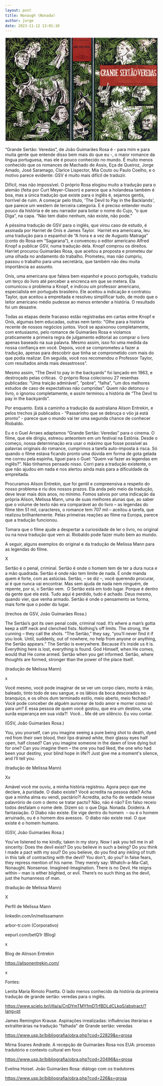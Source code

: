 ```yaml
---
layout: post
title: Nonaugh (Nonada)
author: jorge
date: 2023-11-12 13:01:10
---
```

![](/uploads/capagsv.png)



“Grande Sertão: Veredas”, de João Guimarães Rosa é - para mim e para muita gente que entende disso bem mais do que eu -, o maior romance da língua portuguesa, mas ele é pouco conhecido no mundo. É muito menos conhecido que os romances de Machado de Assis, Eça de Queiroz, Jorge Amado, José Saramago, Clarice Lispector, Mia Couto ou Paulo Coelho, e o motivo parece evidente: GSV é muito mais difícil de traduzir.

Difícil, mas não impossível. O próprio Rosa elogiou muito a tradução para o alemão (feita por Curt Meyer-Clason) e parece que a holandesa também é boa, mas a única tradução que existe para o inglês é, sejamos gentis, horrível de ruim. A começar pelo título, 'The Devil to Pay in the Backlands', que parece um western de terceira categoria. E é preciso entender muito pouco da história e de seu narrador para botar o nome do Cujo, “o que Diga”, na capa. “Não tem diabo nenhum, não existe, não pode.”

A péssima tradução de GSV para o inglês, que virou caso de estudo, é assinada por Harriet de Onís e James Taylor.  Harriet era americana, leu uma tradução para o espanhol de “A hora e a vez de Augusto Matraga” (conto do Rosa em “Sagarana”), e convenceu o editor americano Alfred Knopf a publicar GSV, numa tradução dela. Knopf comprou os direitos. Harriet procurou Guimarães Rosa, que aceitou a proposta e prometeu dar uma olhada no andamento do trabalho. Prometeu, mas não cumpriu, passou o trabalho para uma secretária, que também não deu muita importância ao assunto.

Onís, uma americana que falava bem espanhol e pouco português, traduziu um terço do livro até perceber a encrenca em que se metera. Ela comunicou o problema a Knopf, e indicou um professor americano, especialista em português brasileiro. Ele aceitou a indicação e contratou Taylor, que aceitou a empreitada e resolveu simplificar tudo, de modo que o leitor americano médio pudesse ao menos entender a história. O resultado foi um desastre.

Todas as etapas deste fracasso estão registradas em cartas entre Knopf e Onís, algumas bem educadas, outras nem tanto: "Olhe para a história recente de nossos negócios juntos. Você se apaixonou completamente, com entusiasmo, pelo romance de Guimarães Rosa e violamos praticamente a primeira regra de julgamento editorial ao comprar o livro apenas baseado na sua palavra. Mesmo assim, isso foi uma medida da nossa confiança em você. Depois, você se comprometeu a fazer a tradução, apenas para descobrir que tinha se comprometido com mais do que podia realizar. Em seguida, você nos recomendou o Professor Taylor, com resultados ainda mais desastrosos”.

Mesmo assim, “The Devil to pay in the backyards” foi lançado em 1963, e destroçado pelas críticas.  O próprio Rosa colecionou 27 resenhas publicadas: “Uma traição admirável”, “pobre”, “falha”, “um dos melhores estudos de caso de expectativas não cumpridas”. Quem não detonou o livro, o ignorou completamente, e assim terminou a história de “The Devil to pay in the backyards”.

Por enquanto. Está a caminho a tradução da australiana Alison Entrekin, e pelos trechos já publicados - “Passarinho que se debruça o vôo já está pronto” - parece que o mundo vai ter uma segunda chance de conhecer Riobaldo.

Eu e o Guel Arraes adaptamos “Grande Sertão: Veredas” para o cinema. O filme, que ele dirigiu, estreou anteontem em um festival na Estônia. Desde o começo, nossa determinação era usar o máximo que fosse possível as palavras originais do romance, cumprimos a tarefa auto-imposta à risca. Só quando o filme estava ficando pronto uma dúvida em forma de gota gelada me correu pela espinha, liguei para o Guel: “Quem vai fazer as legendas em inglês?”. Não tínhamos pensado nisso. Corri para a tradução existente, o que não ajudou em nada e nos alertou ainda mais para a dificuldade da empreitada.

Procuramos Alison Entrekin, que foi gentil e compreensiva a respeito do nosso problema e riu dos nossos prazos. Ela anda pelo meio da tradução, deve levar mais dois anos, no mínimo. Fomos salvos por uma indicação da própria Alison, Melissa Mann, uma de suas melhores alunas que, ao saber que o volume de texto não era comparável ao do livro – as legendas do filme têm 51 mil, caracteres, o romance tem 707 mil – aceitou a tarefa, que realizou brilhantemente. Pelas primeiras reações ao filme na Europa, parece que a tradução funcionou.

Tomara que o filme ajude a despertar a curiosidade de ler o livro, no original ou na nova tradução que vem aí. Riobaldo pode fazer muito bem ao mundo.

A seguir, alguns exemplos do original e da tradução de Melissa Mann para as legendas do filme.

X

Sertão é o penal, criminal. Sertão é onde o homem tem de ter a dura nuca e a mão quadrada. Sertão é onde não tem limite de nada. É onde manda quem é forte, com as astúcias. Sertão, – se diz –, você querendo procurar, aí é que nunca vai encontrar. Mas sem ajuda de nada nem ninguém, de repente, por si, o Sertão vem.  O Sertão está em todo lugar. Porque é dentro da gente que ele está. Tudo aqui é perdido, tudo é achado. Deus mesmo, quando vier, que venha armado. Sertão é onde o pensamento se forma, mais forte que o poder do lugar.

(trechos de GSV, João Guimarães Rosa.)

The Sertão’s got its own penal code, criminal road. It’s where a man’s gotta keep a stiff neck and clenched fists. Nothing’s off limits. The strong, the cunning – they call the shots. “The Sertão,” they say, “you’ll never find it if you look. Until, suddenly, out of nowhere, no help from anyone or anything, the Sertão appears.” The Sertão is everywhere. Because it’s inside us it is. Everything here is lost, everything is found. God Himself, when He comes, would that He come armed. Sertão when you get informed. Sertão, where thoughts are formed, stronger than the power of the place itself.

(tradução de Melissa Mann)

x

Você mesmo, você pode imaginar de se ver um corpo claro, morto à mão, baleado, tinto todo de seu sangue, e os lábios da boca descorados no branquiço, e os olhos dum terminado estilo, meio aberto, meio fechado? Você pode conceber de alguém aurorear de todo amor e morrer como só para um? E essa pessoa de quem você gostou, que era um destino, uma surda esperança em sua vida?!  Você… Me dê um silêncio. Eu vou contar.

(GSV, João Guimarães Rosa.)

You, you yourself, can you imagine seeing a pure being shot to death, dyed red from their own blood, their lips drained white, their glassy eyes half open, half closed? Can you imagine­ someone in the dawn of love dying but for one? Can you imagine them – the one you had liked, the one who had been your destiny, your blind hope in life?! Just give me a moment's silence, and I’ll tell you.

(tradução de Melissa Mann)

Xx

Amável você me ouviu, a minha história registrou. Agora peço que me declare, à puridade. O diabo existe? Você acredita na pessoa dele? Acha que a minha alma eu vendi, pactário?! Acredita, acha fio de verdade nesse palavrório de com o demo se tratar pacto? Não, não é não? Em falso receio todos desfalam o nome dele. Dizem só: o que Diga. Nonada. Doideira. A fantasiação. O Diabo não existe. Ele vige dentro do homem  – ou é o homem arruinado, ou é o homem dos avessos.  O diabo não existe real. O que existe é o homem humano.

(GSV, João Guimarães Rosa.)

You’ve listened to me kindly, taken in my story. Now I ask you tell me in all sincerity: Does the devil exist? Do you believe in such a being? Do you think I made a pact with my soul? Do you believe, do you find any inkling of truth in this talk of contracting with the devil? You don't, do you? In false fears, they repress mention of his name. They merely say: Whatch-a-Ma-Call, Nonaught. Nonsense. Imagined-Imagination. There is no Devil. He reigns within – man is either blighted, or evil. There’s no such thing as the devil, just the humanness of man.

(tradução de Melissa Mann)

X

Perfil de Melissa Mann

linkedin.com/in/melissamann

arbor-tr.com (Corporativo)

eepurl.com/betQ1r (Blog)

x﻿

Blog de Alinson Entrekin

https://alisonentrekin.com/

x

Fontes:

Lenita Maria Rimolo Pisetta. O lado menos conhecido da história da primeira tradução de grande sertão: veredas para o inglês.

<https://www.scielo.br/j/tla/a/CnDYmTMYfmDTrfBDLdCLkqS/abstract/?lang=pt>

James Remington Krause. Aspirações irrealizadas: influências literárias e extraliterárias na tradução "falhada" de Grande sertão: veredas

<https://www.usp.br/bibliografia/obra.php?cod=22829&s=grosa>

Mirna Soares Andrade. A recepção de Guimarães Rosa nos EUA: processo tradutório e contexto cultural em foco

<https://www.usp.br/bibliografia/obra.php?cod=20496&s=grosa>

Evelina Hoisel. João Guimarães Rosa: diálogo com os tradutores

<https://www.usp.br/bibliografia/obra.php?cod=226&s=grosa>

<!--EndFragment-->